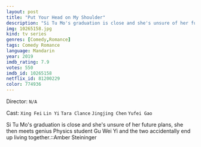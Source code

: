 ```yaml
---
layout: post
title: "Put Your Head on My Shoulder"
description: "Si Tu Mo's graduation is close and she's unsure of her future plans, she then meets genius Physics student Gu Wei Yi and the two accidentally end up living together.::Amber Steininger.."
img: 10265158.jpg
kind: tv series
genres: [Comedy,Romance]
tags: Comedy Romance 
language: Mandarin
year: 2019
imdb_rating: 7.9
votes: 550
imdb_id: 10265158
netflix_id: 81200229
color: 774936
---
```

Director: `N/A`  

Cast: `Xing Fei` `Lin Yi` `Tara Clance` `Jingjing Chen` `Yufei Gao` 

Si Tu Mo's graduation is close and she's unsure of her future plans, she then meets genius Physics student Gu Wei Yi and the two accidentally end up living together.::Amber Steininger